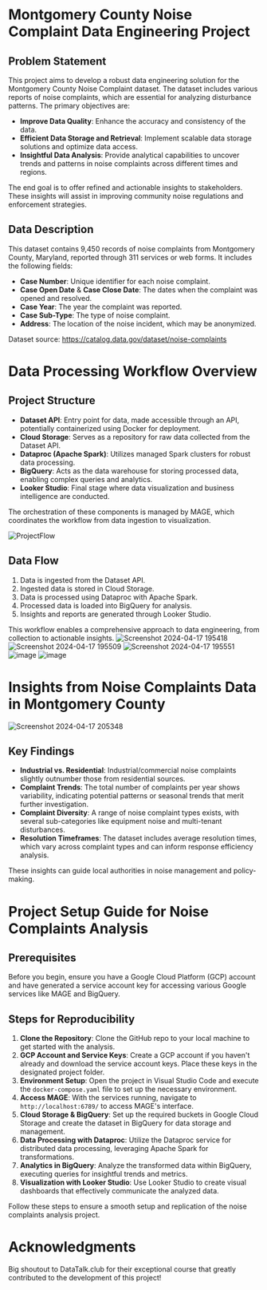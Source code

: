 # Montgomery County Noise Complaint Data Engineering Project

## Problem Statement

This project aims to develop a robust data engineering solution for the Montgomery County Noise Complaint dataset. The dataset includes various reports of noise complaints, which are essential for analyzing disturbance patterns. The primary objectives are:

- **Improve Data Quality**: Enhance the accuracy and consistency of the data.
- **Efficient Data Storage and Retrieval**: Implement scalable data storage solutions and optimize data access.
- **Insightful Data Analysis**: Provide analytical capabilities to uncover trends and patterns in noise complaints across different times and regions.

The end goal is to offer refined and actionable insights to stakeholders. These insights will assist in improving community noise regulations and enforcement strategies.


## Data Description

This dataset contains 9,450 records of noise complaints from Montgomery County, Maryland, reported through 311 services or web forms. It includes the following fields:

- **Case Number**: Unique identifier for each noise complaint.
- **Case Open Date** & **Case Close Date**: The dates when the complaint was opened and resolved.
- **Case Year**: The year the complaint was reported.
- **Case Sub-Type**: The type of noise complaint.
- **Address**: The location of the noise incident, which may be anonymized.

Dataset source: https://catalog.data.gov/dataset/noise-complaints 

# Data Processing Workflow Overview

## Project Structure

- **Dataset API**: Entry point for data, made accessible through an API, potentially containerized using Docker for deployment.
- **Cloud Storage**: Serves as a repository for raw data collected from the Dataset API.
- **Dataproc (Apache Spark)**: Utilizes managed Spark clusters for robust data processing.
- **BigQuery**: Acts as the data warehouse for storing processed data, enabling complex queries and analytics.
- **Looker Studio**: Final stage where data visualization and business intelligence are conducted.

The orchestration of these components is managed by MAGE, which coordinates the workflow from data ingestion to visualization.

![ProjectFlow](https://github.com/pgrarchives/DEzoomcamp2024/assets/112724112/3080160f-38fe-4a50-b4ae-074ad817099e)

## Data Flow

1. Data is ingested from the Dataset API.
2. Ingested data is stored in Cloud Storage.
3. Data is processed using Dataproc with Apache Spark.
4. Processed data is loaded into BigQuery for analysis.
5. Insights and reports are generated through Looker Studio.

This workflow enables a comprehensive approach to data engineering, from collection to actionable insights.
![Screenshot 2024-04-17 195418](https://github.com/pgrarchives/DEzoomcamp2024/assets/112724112/484d9302-69ce-475a-8d33-6a255ca997d7)
![Screenshot 2024-04-17 195509](https://github.com/pgrarchives/DEzoomcamp2024/assets/112724112/978dfa29-5161-4d51-9065-1f66a032ddc0)
![Screenshot 2024-04-17 195551](https://github.com/pgrarchives/DEzoomcamp2024/assets/112724112/8673fdab-ddb1-427c-96ba-66f715f155ac)
![image](https://github.com/pgrarchives/DEzoomcamp2024/assets/112724112/d2908c4c-2ac2-45a2-9ec4-65443bd7675f)
![image](https://github.com/pgrarchives/DEzoomcamp2024/assets/112724112/b92def94-1045-4adb-8431-f0e3bc0defef)

# Insights from Noise Complaints Data in Montgomery County

![Screenshot 2024-04-17 205348](https://github.com/pgrarchives/DEzoomcamp2024/assets/112724112/f9a231b8-2b45-4d13-9dc9-175b776d3c5b)
## Key Findings

- **Industrial vs. Residential**: Industrial/commercial noise complaints slightly outnumber those from residential sources.
- **Complaint Trends**: The total number of complaints per year shows variability, indicating potential patterns or seasonal trends that merit further investigation.
- **Complaint Diversity**: A range of noise complaint types exists, with several sub-categories like equipment noise and multi-tenant disturbances.
- **Resolution Timeframes**: The dataset includes average resolution times, which vary across complaint types and can inform response efficiency analysis.

These insights can guide local authorities in noise management and policy-making.

# Project Setup Guide for Noise Complaints Analysis

## Prerequisites
Before you begin, ensure you have a Google Cloud Platform (GCP) account and have generated a service account key for accessing various Google services like MAGE and BigQuery.

## Steps for Reproducibility

1. **Clone the Repository**: Clone the GitHub repo to your local machine to get started with the analysis.
2. **GCP Account and Service Keys**: Create a GCP account if you haven't already and download the service account keys. Place these keys in the designated project folder.
3. **Environment Setup**: Open the project in Visual Studio Code and execute the `docker-compose.yaml` file to set up the necessary environment.
4. **Access MAGE**: With the services running, navigate to `http://localhost:6789/` to access MAGE's interface.
5. **Cloud Storage & BigQuery**: Set up the required buckets in Google Cloud Storage and create the dataset in BigQuery for data storage and management.
6. **Data Processing with Dataproc**: Utilize the Dataproc service for distributed data processing, leveraging Apache Spark for transformations.
7. **Analytics in BigQuery**: Analyze the transformed data within BigQuery, executing queries for insightful trends and metrics.
8. **Visualization with Looker Studio**: Use Looker Studio to create visual dashboards that effectively communicate the analyzed data.

Follow these steps to ensure a smooth setup and replication of the noise complaints analysis project.

# Acknowledgments

Big shoutout to DataTalk.club for their exceptional course that greatly contributed to the development of this project!


